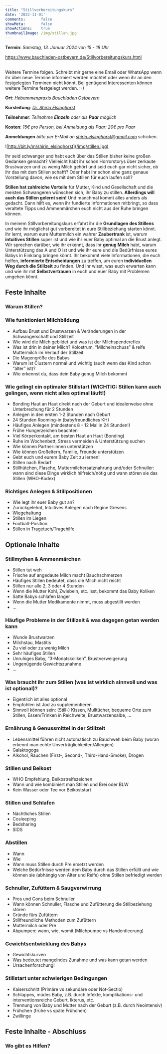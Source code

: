 ```yaml
---
title: "Stillvorbereitungskurs"
date: '2022-11-01'
comments:       false
showMeta:       false
showActions:    true
thumbnailImage: /img/stillen.jpg
---
```


**Termin**: *Samstag, 13. Januar 2024 von 15 - 18 Uhr*

https://www.bauchladen-ostbevern.de/Stillvorbereitungskurs.html

<br>
Weitere Termine folgen. Schreibt mir gerne eine Email oder WhatsApp wenn ihr über neue Termine informiert werden möchtet oder wenn ihr an den festgelegten Terminen nicht könnt. Bei genügend Interessenten können weitere Termine festgelegt werden. :-)
<br>

**Ort**: [*Hebammenpraxis Bauchladen Ostbevern*](https://www.bauchladen-ostbevern.de/Stillvorbereitungskurs.html)
<br>

**Kursleitung**: [*Dr. Shirin Elsinghorst*](/page/stibe/)
<br>

**Teilnehmer**: *Teilnahme **Einzeln** oder als **Paar** möglich*
<br>

**Kosten**: *15€ pro Person, bei Anmeldung als Paar: 20€ pro Paar*
<br>

**Anmeldungen** *bitte per E-Mail an* [*shirin.elsinghorst@gmail.com*](mailto:shirin.elsinghorst@gmail.com) schicken.
<br>

![http://bit.ly/m/shirin_elsinghorst](/img/stillen.jpg)

Ihr seid schwanger und habt euch über das Stillen bisher keine großen Gedanken gemacht? Vielleicht habt ihr schon Horrorstorys über zerkaute Brustwarzen und zu wenig Milch gehört und seid euch gar nicht sicher, ob ihr das mit dem Stillen schafft? Oder habt ihr schon eine ganz genaue Vorstellung davon, wie es mit dem Stillen für euch laufen soll? 
<br>

**Stillen hat zahlreiche Vorteile** für Mutter, Kind und Gesellschaft und die meisten Schwangeren wünschen sich, ihr Baby zu stillen. **Allerdings will auch das Stillen gelernt sein!** Und manchmal kommt alles anders als gedacht. Dann hilft es, wenn ihr fundierte Informationen mitbringt, so dass veraltete Tipps und Ammenmärchen euch nicht aus der Ruhe bringen können.
<br>

In meinem Stillvorbereitungskurs erfahrt ihr die **Grundlagen des Stillens** und wie ihr möglichst gut vorbereitet in eure Stillbeziehung starten könnt. Ihr lernt, warum eure Muttermilch ein wahrer **Zaubertrank** ist, warum **intuitives Stillen** super ist und wie ihr euer Baby optimal an die Brust anlegt. Wir sprechen darüber, wie ihr erkennt, dass ihr **genug Milch** habt, warum Unterstützung das A und O ist und wie ihr eure und die Bedürfnisse eures Babys in Einklang bringen könnt. Ihr bekommt viele Informationen, die euch helfen, **informierte Entscheidungen** zu treffen, um euren **individuellen Weg durch die Stillzeit** zu finden. Und ihr wisst, was euch erwarten kann und wie ihr mit **Selbstvertrauen** in euch und euer Baby mit Problemen umgehen könnt.
<br>

## Feste Inhalte

### Warum Stillen?

### Wie funktioniert Milchbildung
- Aufbau Brust und Brustwarzen & Veränderungen in der Schwangerschaft und Stillzeit
- Wie wird die Milch gebildet und was ist der Milchspendereflex
- Was ist drin in deiner Milch? Kolostrum, “Milcheinschuss” & reife Muttermilch im Verlauf der Stillzeit
- Die Magengröße des Babys
- Warum ist Clustern normal und wichtig (auch wenn das Kind schon “älter” ist)?
- Wie erkennst du, dass dein Baby genug Milch bekommt

### Wie gelingt ein optimaler Stillstart (WICHTIG: Stillen kann auch gelingen, wenn nicht alles optimal läuft!)
- Bonding Haut an Haut direkt nach der Geburt und idealerweise ohne Unterbrechung für 2 Stunden 
- Anlegen in den ersten 1-2 Stunden nach Geburt
- 24 Stunden Rooming-in (babyfreundliches KH)
- Häufiges Anlegen (mindestens 8 - 12 Mal in 24 Stunden!)
- Frühe Hungerzeichen beachten
- Viel Körperkontakt, am besten Haut an Haut (Bonding)
- Ruhe im Wochenbett, Stress vermeiden & Unterstützung suchen
- Wie können Partner:innen unterstützen
- Wie können Großeltern, Familie, Freunde unterstützen
- Gebt euch und eurem Baby Zeit zu lernen!
- Stillen nach Bedarf
- Stillhütchen, Flasche, Muttermilchersatznahrung und/oder Schnuller: wann sind diese Dinge wirklich hilfreich/nötig und wann stören sie das Stillen (WHO-Kodex)

### Richtiges Anlegen & Stillpositionen
- Wie legt ihr euer Baby gut an?
- Zurückgelehnt, Intuitives Anlegen nach Regine Gresens
- Wiegehaltung
- Stillen im Liegen
- Football-Position
- Stillen in Tragetuch/Tragehilfe

## Optionale Inhalte

### Stillmythen & Ammenmärchen
- Stillen tut weh
- Frische auf angedaute Milch macht Bauchschmerzen 
- Häufiges Stillen bedeutet, dass die Milch nicht reicht
- Stillen nur alle 2, 3 oder 4 Stunden 
- Wenn die Mutter Kohl, Zwiebeln, etc. isst, bekommt das Baby Koliken 
- Satte Babys schlafen länger 
- Wenn die Mutter Medikamente nimmt, muss abgestillt werden
- …

### Häufige Probleme in der Stillzeit & was dagegen getan werden kann
- Wunde Brustwarzen 
- Milchstau, Mastitis
- Zu viel oder zu wenig Milch
- Sehr häufiges Stillen 
- Unruhiges Baby, “3-Monatskoliken”, Brustverweigerung
- Ungenügende Gewichtszunahme 
- …

### Was braucht ihr zum Stillen (was ist wirklich sinnvoll und was ist optional)?
- Eigentlich ist alles optional
- Empfohlen ist Jod zu supplementieren
- Sinnvoll können sein: (Still-) Kissen, Mulltücher, bequeme Orte zum Stillen, Essen/Trinken in Reichweite, Brustwarzensalbe, …

### Ernährung & Genussmittel in der Stillzeit
- Lebensmittel führen nicht automatisch zu Bauchweh beim Baby (woran erkennt man echte Unverträglichkeiten/Allergien)
- Galaktogoga
- Alkohol, Rauchen (First-, Second-, Third-Hand-Smoke), Drogen 

### Stillen und Beikost
- WHO Empfehlung, Beikostreifezeichen 
- Wann und wie kombiniert man Stillen und Brei oder BLW
- Kein Wasser oder Tee vor Beikoststart

### Stillen und Schlafen
- Nächtliches Stillen
- Cosleeping
- Bedsharing 
- SIDS

### Abstillen
- Wann
- Wie
- Wann muss Stillen durch Pre ersetzt werden
- Welche Bedürfnisse werden dem Baby durch das Stillen erfüllt und wie können sie (abhängig von Alter und Reife) ohne Stillen befriedigt werden

### Schnuller, Zufüttern & Saugverwirrung
- Pros und Cons beim Schnuller 
- Wann können Schnuller, Flasche und Zufütterung die Stillbeziehung stören
- Gründe fürs Zufüttern
- Stillfreundliche Methoden zum Zufüttern 
- Muttermilch oder Pre
- Abpumpen: wann, wie, womit (Milchpumpe vs Handentleerung)

### Gewichtsentwicklung des Babys
- Gewichtskurven
- Was bedeutet mangelndes Zunahme und was kann getan werden
- Ursachenforschung!

### Stillstart unter schwierigen Bedingungen
- Kaiserschnitt (Primäre vs sekundäre oder Not-Sectio)
- Schlappes, müdes Baby, z.B. durch Infekte, komplikations- und interventionsreiche Geburt, Ikterus, etc.
- Trennung von Baby und Mutter nach der Geburt (z.B. durch Neointensiv)
- Frühchen (frühe vs späte Frühchen)
- Zwillinge 

## Feste Inhalte - Abschluss

### Wo gibt es Hilfen?


